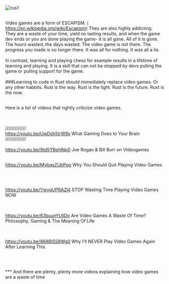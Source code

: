 

![rus1](https://user-images.githubusercontent.com/126354491/224412547-86592a2e-7f94-49d1-8d51-006fcd792955.gif)
<br><br>


Video games are a form of ESCAPISM.  ( https://en.wikipedia.org/wiki/Escapism)  They are also highly addicting. They are a waste of your time, yield no lasting results, and when the game dev ends or you are done playing the game- it is all gone. All of it is gone. The hours wasted, the days wasted. The video game is not there. The progress you made is no longer there. It was all for nothing. It was all a lie.
<br><br>
In contrast, learning and playing chess for example results in a lifetime of learning and playing. It is a skill that can not be stopped by devs  pulling the game or pulling support for the game. 
<br><br>
###Learning to code in Rust should immediately replace video games. Or any other habbits. Rust is the way. Rust is the light. Rust is the future. Rust is the now. 
<br><br>

Here is a list of videos that rightly criticize video games. 

<br><br>
/////////////
<br>
https://youtu.be/UwDsh5trW9s   What Gaming Does to Your Brain 
<br>
/////////////
<br><br>
https://youtu.be/9td5YBpHNp0  Joe Rogan & Bill Burr on Videogames
<br><br>


https://youtu.be/MybqsZUbPpo   Why You Should Quit Playing Video Games

<br><br>

https://youtu.be/YwvgUPRAZl4  STOP Wasting Time Playing Video Games NOW


<br><br>
https://youtu.be/63buunYL6Do  Are Video Games A Waste Of Time? Philosophy, Gaming & The Meaning Of Life

<br><br>
https://youtu.be/868BlSS8Wg0    Why I'll NEVER Play Video Games Again After Learning This

<br><br>

*** And there are plenty, plenty more videos explaining how video games are a waste of time 
